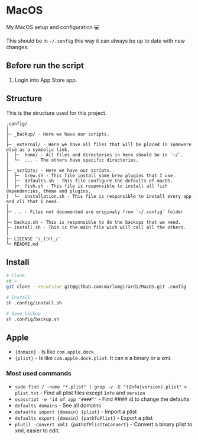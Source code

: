# MacOS

My MacOS setup and configuration 💻

This should be in `~/.config` this way it can always be up to date with new changes.

## Before run the script

1. Login into App Store app.

## Structure

This is the structure used for this project.

```
.config/
│
├─ _backup/ - Here we have our scripts.
│
├─ _external/ - Here we have all files that will be placed in somewere else as a symbolic link.
│  ├─  home/ - All files and directories in here should be in `~/`.
│  └─  ... - The others have specific directories.
│
├─ _scripts/ - Here we have our scripts.
│  ├─  brew.sh - This file install some brew plugins that I use.
│  ├─  defaults.sh - This file configure the defaults of macOS.
│  ├─  fish.sh - This file is responsible to install all fish dependencies, theme and plugins.
│  └─  installation.sh - This file is responsible to install every app and cli that I need.
│
├─ ... - Files not documented are originaly from `~/.config` folder
│
├─ backup.sh - This is responsible to do the backups that we need.
├─ install.sh - This is the main file wich will call all the others.
│
├─ LICENSE ¯\_(ツ)_/¯
└─ README.md
```

## Install

```sh
# Clone
cd ~
git clone --recursive git@github.com:marlomgirardi/MacOS.git .config

# Install
sh .config/install.sh

# Save backup
sh .config/backup.sh
```

## Apple

- `{domain}` - Is like `com.apple.dock`.
- `{plist}` - Is like `com.apple.dock.plist`. It can e a binary or a xml.

### Most used commands

- `sudo find / -name "*.plist" | grep -v -E "(Info|version).plist" > plist.txt`  - Find all plist files except `Info` and `version`
- `osascript -e 'id of app "####"'` - Find #### id to change the defaults
- `defaults domains` - See all domains
- `defaults import {domain} {plist}` -  Import a plist
- `defaults export {domain} {pathToPlist}` -  Export a plist
- `plutil -convert xml1 {pathOfPlistToConvert}` - Convert a binary plist to xml, easier to edit.

